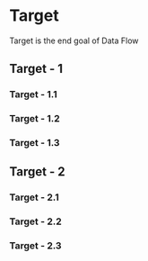 # Target

Target is the end goal of Data Flow

## Target - 1

### Target - 1.1

### Target - 1.2

### Target - 1.3


## Target - 2

### Target - 2.1

### Target - 2.2

### Target - 2.3
